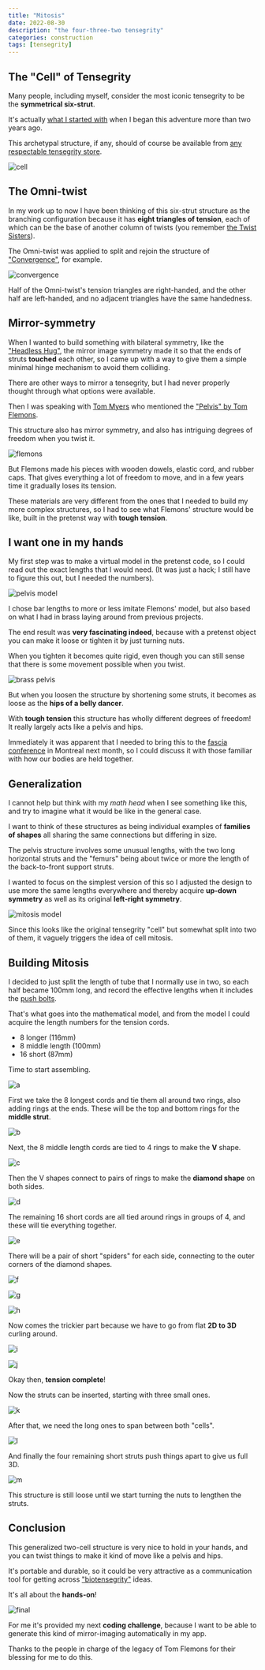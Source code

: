```yaml
---
title: "Mitosis"
date: 2022-08-30
description: "the four-three-two tensegrity"
categories: construction
tags: [tensegrity]
---
```


## The "Cell" of Tensegrity

Many people, including myself, consider the most iconic tensegrity to be the **symmetrical six-strut**.

It's actually [what I started with](/construction/2020/06/15/prefab-tension-1) when I began this adventure more than two years ago.

This archetypal structure, if any, should of course be available from [any respectable tensegrity store](https://getpretenst.com/collections/kits/products/symmetrical).

![cell](/images/2022-08/symmetrical.jpg)

## The Omni-twist

In my work up to now I have been thinking of this six-strut structure as the branching configuration
because it has **eight triangles of tension**, each of which can be the base
of another column of twists (you remember [the Twist Sisters](/construction/2020/07/13/twist)).

The Omni-twist was applied to split and rejoin the structure of ["Convergence"](/app/#construction;Convergence), for example.

![convergence](/images/2021-10/conv-0.jpg)

Half of the Omni-twist's tension triangles are right-handed, and the other half are left-handed,
and no adjacent triangles have the same handedness.

## Mirror-symmetry

When I wanted to build something with bilateral symmetry, like the ["Headless Hug"](/construction/2021/12/02/headless-hug),
the mirror image symmetry made it so that the ends of struts **touched** each other, so I came up with a way to
give them a simple minimal hinge mechanism to avoid them colliding.

There are other ways to mirror a tensegrity, but I had never properly thought through what options were available.

Then I was speaking with [Tom Myers](https://www.anatomytrains.com/) 
who mentioned the ["Pelvis" by Tom Flemons](http://intensiondesigns.ca/category/articulated/pelvis/).

This structure also has mirror symmetry, and also has intriguing degrees of freedom when you twist it.

![flemons](/images/2022-08/flemons.jpg)

But Flemons made his pieces with wooden dowels, elastic cord, and rubber caps. That gives everything a lot of freedom to move,
and in a few years time it gradually loses its tension.

These materials are very different from the ones that I needed to build my more complex structures, so I had to see
what Flemons' structure would be like, built in the pretenst way with **tough tension**.

## I want one in my hands

My first step was to make a virtual model in the pretenst code, so I could read out the exact lengths that I would need.
(It was just a hack; I still have to figure this out, but I needed the numbers).

![pelvis model](/images/2022-08/pelvis-model.jpg)

I chose bar lengths to more or less imitate Flemons' model, but also based on what I had in brass laying around from previous projects.

The end result was **very fascinating indeed**, because with a pretenst object you can make it loose or tighten it
by just turning nuts.

When you tighten it becomes quite rigid, even though you can still sense that there is some movement possible when you twist. 

![brass pelvis](/images/2022-08/brass-pelvis.jpg)

But when you loosen the structure by shortening some struts, it becomes as loose as the **hips of a belly dancer**.

With **tough tension** this structure has wholly different degrees of freedom! It really largely acts like a pelvis and hips.

Immediately it was apparent that I needed to bring this to the [fascia conference](https://fasciaresearchsociety.org/) in Montreal next month,
so I could discuss it with those familiar with how our bodies are held together.

## Generalization

I cannot help but think with my _math head_ when I see something like this, and try to imagine what it would be like in the general case.

I want to think of these structures as being individual examples of **families of shapes** all sharing the same connections but differing in size.

The pelvis structure involves some unusual lengths, with the two long horizontal struts and the "femurs" being about twice or more
the length of the back-to-front support struts.

I wanted to focus on the simplest version of this so I adjusted the design to use more the same lengths everywhere
and thereby acquire **up-down symmetry** as well as its original **left-right symmetry**.

![mitosis model](/images/2022-08/mitosis-model.jpg)

Since this looks like the original tensegrity "cell" but somewhat split into two of them, it vaguely triggers the idea of cell mitosis.

## Building Mitosis

I decided to just split the length of tube that I normally use in two, so each half became 100mm long, and record the effective
lengths when it includes the [push bolts](/construction/2022/08/04/push-bolts-for-people).

That's what goes into the mathematical model, and from the model I could acquire the length numbers for the tension cords.

* 8 longer (116mm)
* 8 middle length (100mm)
* 16 short (87mm)

Time to start assembling.

![a](/images/2022-08/mitosis-a.jpg)

First we take the 8 longest cords and tie them all around two rings, also adding rings at the ends. These will be the top and bottom rings for the **middle strut**.

![b](/images/2022-08/mitosis-b.jpg)

Next, the 8 middle length cords are tied to 4 rings to make the **V** shape.

![c](/images/2022-08/mitosis-c.jpg)

Then the V shapes connect to pairs of rings to make the **diamond shape** on both sides.

![d](/images/2022-08/mitosis-d.jpg)

The remaining 16 short cords are all tied around rings in groups of 4, and these will tie everything together.

![e](/images/2022-08/mitosis-e.jpg)

There will be a pair of short "spiders" for each side, connecting to the outer corners of the diamond shapes.

![f](/images/2022-08/mitosis-f.jpg)

![g](/images/2022-08/mitosis-g.jpg)

![h](/images/2022-08/mitosis-h.jpg)

Now comes the trickier part because we have to go from flat **2D to 3D** curling around.

![i](/images/2022-08/mitosis-i.jpg)

![j](/images/2022-08/mitosis-j.jpg)

Okay then, **tension complete**!

Now the struts can be inserted, starting with three small ones.

![k](/images/2022-08/mitosis-k.jpg)

After that, we need the long ones to span between both "cells".

![l](/images/2022-08/mitosis-l.jpg)

And finally the four remaining short struts push things apart to give us full 3D.


![m](/images/2022-08/mitosis-m.jpg)

This structure is still loose until we start turning the nuts to lengthen the struts.

## Conclusion

This generalized two-cell structure is very nice to hold in your hands, and you can twist
things to make it kind of move like a pelvis and hips.

It's portable and durable, so it could be very attractive as a communication
tool for getting across ["biotensegrity"](http://www.biotensegrity.com/) ideas.

It's all about the **hands-on**!

![final](/images/2022-08/mitosis-z.jpg)

For me it's provided my next **coding challenge**, because I want to be able to generate this kind of mirror-imaging
automatically in my app.

Thanks to the people in charge of the legacy of Tom Flemons for their blessing for me to do this.  